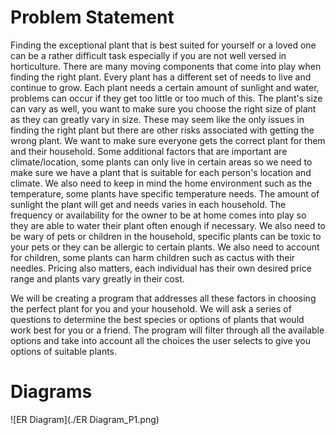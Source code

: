 # Problem Statement
Finding the exceptional plant that is best suited for yourself or a loved one can be a rather difficult task especially if you are not well versed in horticulture. There are many moving components that come into play when finding the right plant. Every plant has a different set of needs to live and continue to grow. Each plant needs a certain amount of sunlight and water, problems can occur if they get too little or too much of this. The plant's size can vary as well, you want to make sure you choose the right size of plant as they can greatly vary in size. These may seem like the only issues in finding the right plant but there are other risks associated with getting the wrong plant. We want to make sure everyone gets the correct plant for them and their household. Some additional factors that are important are climate/location, some plants can only live in certain areas so we need to make sure we have a plant that is suitable for each person's location and climate. We also need to keep in mind the home environment such as the temperature, some plants have specific temperature needs. The amount of sunlight the plant will get and needs varies in each household. The frequency or availability for the owner to be at home comes into play so they are able to water their plant often enough if necessary. We also need to be wary of pets or children in the household, specific plants can be toxic to your pets or they can be allergic to certain plants. We also need to account for children, some plants can harm children such as cactus with their needles. Pricing also matters, each individual has their own desired price range and plants vary greatly in their cost.

We will be creating a program that addresses all these factors in choosing the perfect plant for you and your household. We will ask a series of questions to determine the best species or options of plants that would work best for you or a friend. The program will filter through all the available options and take into account all the choices the user selects to give you options of suitable plants.

# Diagrams 
![ER Diagram](./ER Diagram_P1.png)
